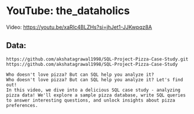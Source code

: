 # YouTube: the_dataholics
Video: https://youtu.be/xaRlc4BLZHs?si=jhJet1-JJKwpqz8A

## Data:
```
https://github.com/akshatagrawal1998/SQL-Project-Pizza-Case-Study.git
https://github.com/akshatagrawal1998/SQL-Project-Pizza-Case-Study

Who doesn't love pizza? But can SQL help you analyze it? 
Who doesn't love pizza? But can SQL help you analyze it? Let's find out!
In this video, we dive into a delicious SQL case study - analyzing pizza data! We'll explore a sample pizza database, write SQL queries to answer interesting questions, and unlock insights about pizza preferences.
```
